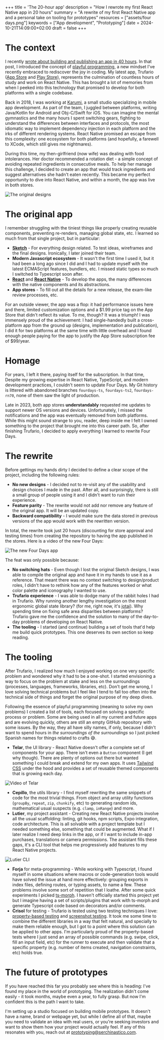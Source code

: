 +++
title = 'The 20-hour app'
description = "How I rewrote my first React Native app in 20 hours"
summary = "A rewrite of my first React Native app and a personal take on tooling for prototypes"
resources = ["assets/four days.png"]
keywords = ["App development", "Prototyping"]
date = 2024-10-21T14:09:00+02:00
draft = false
+++

# The context

I recently [wrote about building and publishing an app in 40 hours](https://blog.serchinastico.com/posts/40-hour-app/). In that post, I introduced the concept of [playful programming](https://news.ycombinator.com/item?id=38828766), a new mindset I've recently embraced to rediscover the joy in coding. My latest app, Trufario ([App Store](https://apps.apple.com/us/app/trufario/id6473553839) and [Play Store](https://play.google.com/store/apps/details?id=com.trufario.app)), represents the culmination of countless hours of study and work on React Native. This has brought a lot of memories from when I peeked into this technology that promised to develop for both platforms with a single codebase. 

Back in 2018, I was working at [Karumi](https://www.karumi.com/), a small studio specializing in mobile app development. As part of the team, I juggled between platforms, writing Java/Kotlin for Android and Obj-C/Swift for iOS. You can imagine the mental gymnastics and the many hours I spent switching gears, fighting to understand the differences between interfaces and protocols, the most idiomatic way to implement dependency injection in each platform and the irks of different rendering systems. React Native promised an escape from this complexity: one ecosystem for both platforms (and hopefully, a farewell to XCode, which still gives me nightmares).

During this time, my then-girlfriend (now wife) was dealing with food intolerances. Her doctor recommended a rotation diet - a simple concept of avoiding repeated ingredients in consecutive meals. To help her manage this challenge, I decided to create an app that would track ingredients and suggest alternatives she hadn't eaten recently. This became my perfect opportunity to dive into React Native, and within a month, the app was live in both stores.

![The original designs](./assets/mockup.png)

# The original app

I remember struggling with the tiniest things like properly creating reusable components, preventing re-renders, managing global state, etc. I learned so much from that single project, but in particular: 
- [**Sketch**](https://www.sketch.com/) - For everything design related. To test ideas, wireframes and the final designs. Ironically, I later joined their team.
- **Modern Javascript ecosystem** - It wasn't the first time I used it, but it had been a long ago since I did and I had to update myself with the latest ECMAScript features, bundlers, etc. I missed static types so much I switched to Typescript soon after.
- [**React**](https://react.dev/) and [**React Native**](https://reactnative.dev/) - To develop the apps, the many differences with the native components and its abstractions.
- **App stores** - To fill out all the details for a new release, the exam-like review processes, etc.

For an outside viewer, the app was a flop: it had performance issues here and there, limited customization options and a $1.99 price tag on the App Store that didn't reflect its value. To me, though? It was a triumph! I was immensely proud of the achievement: I had single-handedly built a cross-platform app from the ground up (designs, implementation and publication), I did it for two platforms at the same time with little overhead and I found enough people paying for the app to justify the App Store subscription fee of $99/year.

# Homage

For years, I left it there, paying itself for the subscription. In that time, Despite my growing expertise in React Native, TypeScript, and modern development practices, I couldn't seem to update Four Days. My Git history is littered with abandoned branches `fourdays-ts`, `fourdays-ts2`, `fourdays-rn70`, none of them saw the light of production.

Late in 2023, both app stores **understandably** requested me updates to support newer OS versions and devices. Unfortunately, I missed the notifications and the app was eventually removed from both platforms. While this might sound strange to you, reader, deep inside me I felt I owned something to the project that brought me into this career path. So, after finishing Trufario, I decided to apply everything I learned to rewrite Four Days.

# The rewrite

Before gettings my hands dirty I decided to define a clear scope of the project, including the following rules:

- **No new designs** - I decided not to re-visit any of the usability and design choices I made in the past. After all, and surprisingly, there is still a small group of people using it and I didn't want to ruin their experience.
- **Feature parity** - The rewrite would not add nor remove any feature of the original app. It will be an updated copy.
- **Backward compatibility** - I would make sure the data stored in previous versions of the app would work with the rewritten version.

In total, the rewrite took just 20 hours (discounting for store approval and testing times) from creating the repository to having the app published in the stores. Here is a video of the new Four Days:

![The new Four Days app](./assets/four%20days.webp)


The feat was only possible because:
- **No switching hats** - Even though I lost the original Sketch designs, I was able to compile the original app and have it in my hands to use it as a reference. That meant there was no context switching to design/product roles, I didn't have to rethink how any of the features worked or what color palette and iconography I wanted to use.
- **Trufario experience** - I was able to dodge many of the rabbit holes I had in Trufario. Why running another lengthy investigation on the most ergonomic global state library? (for me, right now, it's [jotai](https://jotai.org/)). Why spending time on fixing safe area disparities between platforms? Trufario gave me the confidence and the solution to many of the day-to-day problems of developing on React Native.
- **The tooling** - I started (and continue) building a set of tools that'd help me build quick prototypes. This one deserves its own section so keep reading.

# The tooling

After Trufario, I realized how much I enjoyed working on one very specific problem and wondered why it had to be a one-shot. I started envisioning a way to focus on the problem at stake and less on the surroundings (processes, languages, frameworks, libraries, etc). Don't get me wrong, I love solving technical problems but I feel like I tend to fall too often into the technical side of things and forget the original purpose of my deep dives. 

Following the essence of playful programming (meaning to solve my own problems) I created a list of tools, each focused on solving a specific process or problem. Some are being used in all my current and future apps and are evolving quickly, others are still an empty GitHub repository with some issues. By the way, they all have silly names, if only, because I didn't want to spend hours in *the surroundings of the surroundings* so I just picked Spanish names for things related to crafts 😅.

- **Telar**, the UI library - React Native doesn't offer a complete set of components for your app. There isn't even a `Button` component (I get why though). There are plenty of options out there but wanted something I could break and extend for my own apps. It uses [Tailwind CSS](https://tailwindcss.com/) under the hood and provides a set of reusable themed components that is growing each day. 
 
![Video of Telar](./assets/telar.webp)

- **Cepillo**, the utils library - I find myself rewriting the same snippets of code for the most trivial things. From object and array utility functions (`groupBy`, `repeat`, `zip`, `chunkify`, etc) to generating random ids, mathematical usual suspects (e.g. `clamp`, `inRange`) and more.
- **Lutier**, my project assistant - Creating new React Native projects involve all the usual scaffolding: linting, git hooks, npm scripts, Expo integration, code architecture. This is all solvable with a project template but I needed something else, something that could be augmented. What if I later realize I need deep links in the app, or if I want to include in-app purchases, translations or camera permissions. The assistant fills these gaps, it's a CLI tool that helps me progressively add features to my React Native projects.

![Lutier CLI](./assets/lutier.jpg)

- **Forja** for meta-programming - While working with Typescript, I found myself in some situations where macros or code-generation tools would have solved the issue at hand more effectively: grouping exports in index files, defining routes, or typing assets, to name a few. These problems involve some sort of repetition that I loathe. After some quick experiments I picked [ts-morph](https://ts-morph.com/). I haven't officially started this project yet but I imagine having a set of scripts/plugins that work with ts-morph and generate Typescript code based on decorators and/or comments.
- **Crisol** for testing - Trufario is tested using two testing techniques I love: [property-based testing](https://en.wikipedia.org/wiki/Software_testing#Property_testing) and [screenshot testing](https://en.wikipedia.org/wiki/Software_testing#Output_comparison_testing). It took me some time to combine the different libraries in a way that felt natural, and specially to make them reliable enough, but I got to a point where this solution can be applied to other apps. I'm particularly proud of the property-based tests where I just send an array of possible commands (e.g. swipe, click, fill an input field, etc) for the runner to execute and then validate that a specific property (e.g. number of items created, navigation constraints, etc) holds true.

# The future of prototypes

If you have reached this far you probably see where this is heading: I've found my place in the world of prototyping. The realization didn't come easily - it took months, maybe even a year, to fully grasp. But now I'm confident this is the path I want to take.

I'm setting up a studio focused on building mobile prototypes. It doesn't have a name, brand or webpage yet, but while I define all of that, maybe you need to validate an idea with real users, or you're seeking investors and want to show them how your project would actually feel. If any of this resonates with you, reach out at prototyping@serchinastico.com.